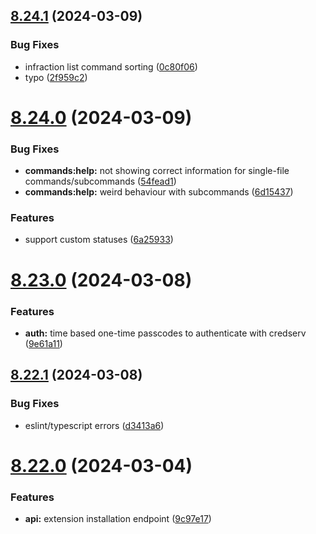 ## [8.24.1](https://github.com/onesoft-sudo/sudobot/compare/v8.24.0...v8.24.1) (2024-03-09)


### Bug Fixes

* infraction list command sorting ([0c80f06](https://github.com/onesoft-sudo/sudobot/commit/0c80f06f69dbfe116e16509e0ee27b717242bb3f))
* typo ([2f959c2](https://github.com/onesoft-sudo/sudobot/commit/2f959c2e31198e6f3c9f53b5bfb5427a7cccfec8))



# [8.24.0](https://github.com/onesoft-sudo/sudobot/compare/v8.23.0...v8.24.0) (2024-03-09)


### Bug Fixes

* **commands:help:** not showing correct information for single-file commands/subcommands ([54fead1](https://github.com/onesoft-sudo/sudobot/commit/54fead12c84c352e761a9e667b76a1945f035227))
* **commands:help:** weird behaviour with subcommands ([6d15437](https://github.com/onesoft-sudo/sudobot/commit/6d1543733b70ce2ca4917cfce4fc5fe913bf0df1))


### Features

* support custom statuses ([6a25933](https://github.com/onesoft-sudo/sudobot/commit/6a259338f7b088585cb30803687687c4906ce4f6))



# [8.23.0](https://github.com/onesoft-sudo/sudobot/compare/v8.22.1...v8.23.0) (2024-03-08)


### Features

* **auth:** time based one-time passcodes to authenticate with credserv ([9e61a11](https://github.com/onesoft-sudo/sudobot/commit/9e61a11e8da803da1929e27868a74dfb9ff21d79))



## [8.22.1](https://github.com/onesoft-sudo/sudobot/compare/v8.22.0...v8.22.1) (2024-03-08)


### Bug Fixes

* eslint/typescript errors ([d3413a6](https://github.com/onesoft-sudo/sudobot/commit/d3413a6de09c682e4375bf9126f7bc362aa1cb17))



# [8.22.0](https://github.com/onesoft-sudo/sudobot/compare/v8.21.0...v8.22.0) (2024-03-04)


### Features

* **api:** extension installation endpoint ([9c97e17](https://github.com/onesoft-sudo/sudobot/commit/9c97e178929422eba1ff094aa7708d9d773c5af9))



